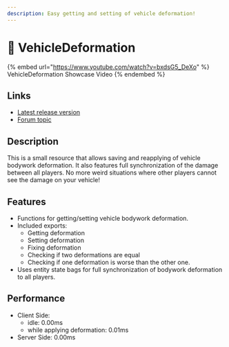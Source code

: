 ```yaml
---
description: Easy getting and setting of vehicle deformation!
---
```


# 🚜 VehicleDeformation

{% embed url="https://www.youtube.com/watch?v=bxdsG5_DeXo" %}
VehicleDeformation Showcase Video
{% endembed %}

## Links

* [Latest release version](https://github.com/Kiminaze/VehicleDeformation/releases/latest)
* [Forum topic](https://forum.cfx.re/t/release-vehicledeformation-get-set-and-sync-vehicle-deformations-now-a-full-resource/4796026)

## Description

This is a small resource that allows saving and reapplying of vehicle bodywork deformation. It also features full synchronization of the damage between all players. No more weird situations where other players cannot see the damage on your vehicle!

## Features

* Functions for getting/setting vehicle bodywork deformation.
* Included exports:
  * Getting deformation
  * Setting deformation
  * Fixing deformation
  * Checking if two deformations are equal
  * Checking if one deformation is worse than the other one.
* Uses entity state bags for full synchronization of bodywork deformation to all players.

## Performance

* Client Side:
  * idle: 0.00ms
  * while applying deformation: 0.01ms
* Server Side: 0.00ms
